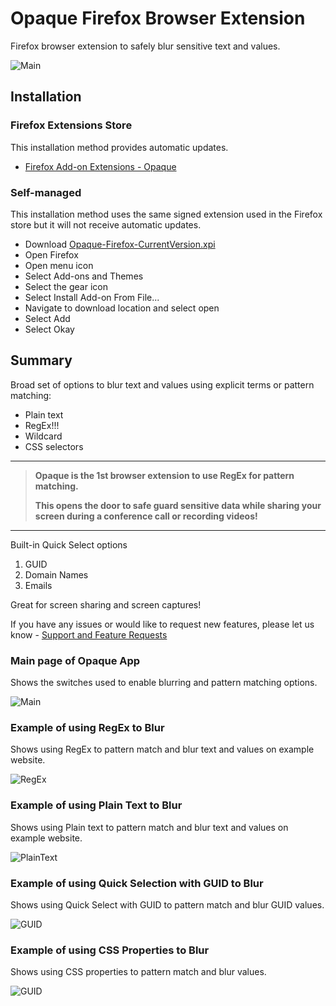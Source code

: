# Opaque Firefox Browser Extension
Firefox browser extension to safely blur sensitive text and values. 

![Main](C:\Users\paull\OneDrive\Pictures\Typora\README\RegExMarque-1665157413109-1.png)

## Installation

### Firefox Extensions Store

This installation method provides automatic updates.

- [Firefox Add-on Extensions - Opaque](https://addons.mozilla.org/en-US/firefox/addon/opaqueapp/)

### Self-managed

This installation method uses the same signed extension used in the Firefox store but it will not receive automatic updates.

- Download [Opaque-Firefox-CurrentVersion.xpi](https://github.com/OpaqueApp/FirefoxBrowserExtension/raw/main/Opaque-Chromium-CurrentVersion.xpi)
- Open Firefox
- Open menu icon
- Select Add-ons and Themes
- Select the gear icon
- Select Install Add-on From File...
- Navigate to download location and select open
- Select Add
- Select Okay

## Summary

Broad set of options to blur text and values using explicit terms or pattern matching:

- Plain text
- RegEx!!!
- Wildcard
- CSS selectors

------

> **Opaque is the 1st browser extension to use RegEx for pattern matching.**
>
> **This opens the door to safe guard sensitive data while sharing your screen during a conference call or recording videos!**

------

Built-in Quick Select options

1. GUID
2. Domain Names
3. Emails

Great for screen sharing and screen captures!

If you have any issues or would like to request new features, please let us know - [Support and Feature Requests](https://github.com/OpaqueApp/FirefoxBrowserExtension/issues)

### Main page of Opaque App 

Shows the switches used to enable blurring and pattern matching options.

![Main](C:\Users\paull\OneDrive\Pictures\Typora\README\Intro.png)

### Example of using RegEx to Blur

Shows using RegEx to pattern match and blur text and values on example website.

![RegEx](C:\Users\paull\OneDrive\Pictures\Typora\README\RegEx-1665156241257-2.png)

### Example of using Plain Text to Blur

Shows using Plain text to pattern match and blur text and values on example website.

![PlainText](C:\Users\paull\OneDrive\Pictures\Typora\README\PlainText-1665156241256-1.png)

### Example of using Quick Selection with GUID to Blur

Shows using Quick Select with GUID to pattern match and blur GUID values.

![GUID](C:\Users\paull\OneDrive\Pictures\Typora\README\QuickSelect.png)

### Example of using CSS Properties to Blur

Shows using CSS properties to pattern match and blur values.

![GUID](C:\Users\paull\OneDrive\Pictures\Typora\README\CSS.png)
